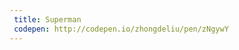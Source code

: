 ```yaml
---
 title: Superman                          
 codepen: http://codepen.io/zhongdeliu/pen/zNgywY 
---
```

